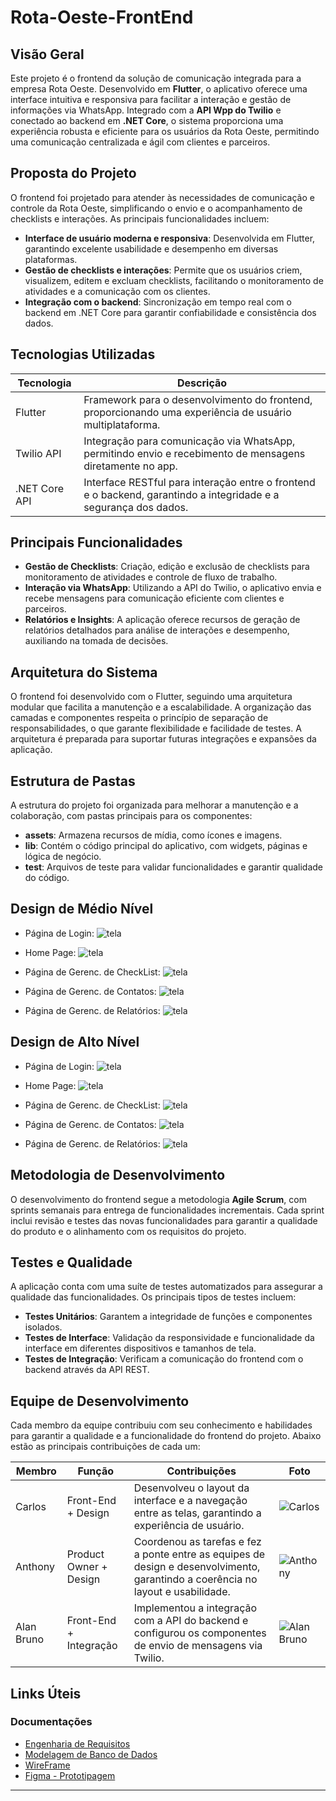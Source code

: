 # Rota-Oeste-FrontEnd

## Visão Geral

Este projeto é o frontend da solução de comunicação integrada para a empresa Rota Oeste. Desenvolvido em **Flutter**, o aplicativo oferece uma interface intuitiva e responsiva para facilitar a interação e gestão de informações via WhatsApp. Integrado com a **API Wpp do Twilio** e conectado ao backend em **.NET Core**, o sistema proporciona uma experiência robusta e eficiente para os usuários da Rota Oeste, permitindo uma comunicação centralizada e ágil com clientes e parceiros.

## Proposta do Projeto

O frontend foi projetado para atender às necessidades de comunicação e controle da Rota Oeste, simplificando o envio e o acompanhamento de checklists e interações. As principais funcionalidades incluem:

- **Interface de usuário moderna e responsiva**: Desenvolvida em Flutter, garantindo excelente usabilidade e desempenho em diversas plataformas.
- **Gestão de checklists e interações**: Permite que os usuários criem, visualizem, editem e excluam checklists, facilitando o monitoramento de atividades e a comunicação com os clientes.
- **Integração com o backend**: Sincronização em tempo real com o backend em .NET Core para garantir confiabilidade e consistência dos dados.

## Tecnologias Utilizadas

| Tecnologia    | Descrição                                                                                       |
|---------------|-------------------------------------------------------------------------------------------------|
| Flutter       | Framework para o desenvolvimento do frontend, proporcionando uma experiência de usuário multiplataforma. |
| Twilio API    | Integração para comunicação via WhatsApp, permitindo envio e recebimento de mensagens diretamente no app. |
| .NET Core API | Interface RESTful para interação entre o frontend e o backend, garantindo a integridade e a segurança dos dados. |

## Principais Funcionalidades

- **Gestão de Checklists**: Criação, edição e exclusão de checklists para monitoramento de atividades e controle de fluxo de trabalho.
- **Interação via WhatsApp**: Utilizando a API do Twilio, o aplicativo envia e recebe mensagens para comunicação eficiente com clientes e parceiros.
- **Relatórios e Insights**: A aplicação oferece recursos de geração de relatórios detalhados para análise de interações e desempenho, auxiliando na tomada de decisões.

## Arquitetura do Sistema

O frontend foi desenvolvido com o Flutter, seguindo uma arquitetura modular que facilita a manutenção e a escalabilidade. A organização das camadas e componentes respeita o princípio de separação de responsabilidades, o que garante flexibilidade e facilidade de testes. A arquitetura é preparada para suportar futuras integrações e expansões da aplicação.

## Estrutura de Pastas

A estrutura do projeto foi organizada para melhorar a manutenção e a colaboração, com pastas principais para os componentes:

- **assets**: Armazena recursos de mídia, como ícones e imagens.
- **lib**: Contém o código principal do aplicativo, com widgets, páginas e lógica de negócio.
- **test**: Arquivos de teste para validar funcionalidades e garantir qualidade do código.

## Design de Médio Nível

- Página de Login:
![tela](./assets/medioNv/login.png)

- Home Page:
![tela](./assets/medioNv/home.png)

- Página de Gerenc. de CheckList:
![tela](./assets/medioNv/checklist.png)

- Página de Gerenc. de Contatos:
![tela](./assets/medioNv/contatos.png)

- Página de Gerenc. de Relatórios:
![tela](./assets/medioNv/relatorio.png)

## Design de Alto Nível 

- Página de Login:
![tela](./assets/altoNv/login.png)

- Home Page:
![tela](./assets/altoNv/home.png)

- Página de Gerenc. de CheckList:
![tela](./assets/altoNv/checklist.png)

- Página de Gerenc. de Contatos:
![tela](./assets/altoNv/contatos.png)

- Página de Gerenc. de Relatórios:
![tela](./assets/altoNv/relatorio.png)

## Metodologia de Desenvolvimento

O desenvolvimento do frontend segue a metodologia **Agile Scrum**, com sprints semanais para entrega de funcionalidades incrementais. Cada sprint inclui revisão e testes das novas funcionalidades para garantir a qualidade do produto e o alinhamento com os requisitos do projeto.

## Testes e Qualidade

A aplicação conta com uma suíte de testes automatizados para assegurar a qualidade das funcionalidades. Os principais tipos de testes incluem:

- **Testes Unitários**: Garantem a integridade de funções e componentes isolados.
- **Testes de Interface**: Validação da responsividade e funcionalidade da interface em diferentes dispositivos e tamanhos de tela.
- **Testes de Integração**: Verificam a comunicação do frontend com o backend através da API REST.

## Equipe de Desenvolvimento

Cada membro da equipe contribuiu com seu conhecimento e habilidades para garantir a qualidade e a funcionalidade do frontend do projeto. Abaixo estão as principais contribuições de cada um:

| Membro        | Função                | Contribuições                                           | Foto                                  |
|---------------|-----------------------|---------------------------------------------------------|----------------------------------------|
| Carlos        | Front-End + Design    | Desenvolveu o layout da interface e a navegação entre as telas, garantindo a experiência de usuário. | ![Carlos](./assets/equipe/carlos.png) |
| Anthony       | Product Owner + Design | Coordenou as tarefas e fez a ponte entre as equipes de design e desenvolvimento, garantindo a coerência no layout e usabilidade. | ![Anthony](./assets/equipe/anthony.png) |
| Alan Bruno    | Front-End + Integração | Implementou a integração com a API do backend e configurou os componentes de envio de mensagens via Twilio. | ![Alan Bruno](./assets/equipe/alan.png) |

## Links Úteis

### Documentações

- [Engenharia de Requisitos](https://pt.overleaf.com/read/frtcrbrscwgs#5915a5)
- [Modelagem de Banco de Dados](https://pt.overleaf.com/read/vdwdjvqvtwwr#5cba88)
- [WireFrame](https://miro.com/app/board/uXjVKgPil_Q=/?share_link_id=476697909317)
- [Figma - Prototipagem](https://www.figma.com/design/nwaVccYxXjauVKnK2g10S5/Prototipagem---Desafio-da-Rota-Oeste?node-id=0-1&t=mXpimYtfWCtENctq-1)

---

